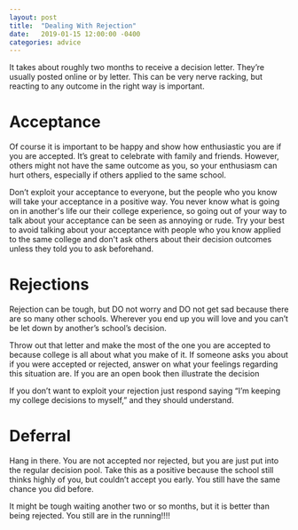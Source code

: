 ```yaml
---
layout: post
title:  "Dealing With Rejection"
date:   2019-01-15 12:00:00 -0400
categories: advice
---
```


It takes about roughly two months to receive a decision letter. They’re usually posted online or by letter. This can be very nerve racking, but reacting to any outcome in the right way is important.

# Acceptance
Of course it is important to be happy and show how enthusiastic you are if you are accepted. It’s great to celebrate with family and friends. However, others might not have the same outcome as you, so your enthusiasm can hurt others, especially if others applied to the same school.

Don’t exploit your acceptance to everyone, but the people who you know will take your acceptance in a positive way. You never know what is going on in another's life our their college experience, so going out of your way to talk about your acceptance can be seen as annoying or rude.  Try your best to avoid talking about your acceptance with people who you know applied to the same college and don't ask others about their decision outcomes unless they told you to ask beforehand.

# Rejections

Rejection can be tough, but DO not worry and DO not get sad because there are so many other schools. Wherever you end up you will love and you can’t be let down by another’s school’s decision.

Throw out that letter and make the most of the one you are accepted to because college is all about what you make of it.  If someone asks you about if you were accepted or rejected, answer on what your feelings regarding this situation are. If you are an open book then illustrate the decision

If you don’t want to exploit your rejection just respond saying “I’m keeping my college decisions to myself,” and they should understand.

# Deferral

Hang in there. You are not accepted nor rejected, but you are just put into the regular decision pool. Take this as a positive because the school still thinks highly of you, but couldn’t accept you early. You still have the same chance you did before.

It might be tough waiting another two or so months, but it is better than being rejected. You still are in the running!!!!

